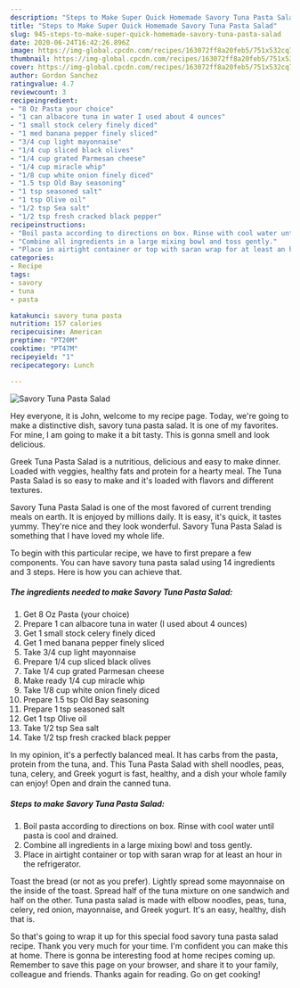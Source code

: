 ```yaml
---
description: "Steps to Make Super Quick Homemade Savory Tuna Pasta Salad"
title: "Steps to Make Super Quick Homemade Savory Tuna Pasta Salad"
slug: 945-steps-to-make-super-quick-homemade-savory-tuna-pasta-salad
date: 2020-06-24T16:42:26.896Z
image: https://img-global.cpcdn.com/recipes/163072ff8a20feb5/751x532cq70/savory-tuna-pasta-salad-recipe-main-photo.jpg
thumbnail: https://img-global.cpcdn.com/recipes/163072ff8a20feb5/751x532cq70/savory-tuna-pasta-salad-recipe-main-photo.jpg
cover: https://img-global.cpcdn.com/recipes/163072ff8a20feb5/751x532cq70/savory-tuna-pasta-salad-recipe-main-photo.jpg
author: Gordon Sanchez
ratingvalue: 4.7
reviewcount: 3
recipeingredient:
- "8 Oz Pasta your choice"
- "1 can albacore tuna in water I used about 4 ounces"
- "1 small stock celery finely diced"
- "1 med banana pepper finely sliced"
- "3/4 cup light mayonnaise"
- "1/4 cup sliced black olives"
- "1/4 cup grated Parmesan cheese"
- "1/4 cup miracle whip"
- "1/8 cup white onion finely diced"
- "1.5 tsp Old Bay seasoning"
- "1 tsp seasoned salt"
- "1 tsp Olive oil"
- "1/2 tsp Sea salt"
- "1/2 tsp fresh cracked black pepper"
recipeinstructions:
- "Boil pasta according to directions on box. Rinse with cool water until pasta is cool and drained."
- "Combine all ingredients in a large mixing bowl and toss gently."
- "Place in airtight container or top with saran wrap for at least an hour in the refrigerator."
categories:
- Recipe
tags:
- savory
- tuna
- pasta

katakunci: savory tuna pasta 
nutrition: 157 calories
recipecuisine: American
preptime: "PT20M"
cooktime: "PT47M"
recipeyield: "1"
recipecategory: Lunch

---
```



![Savory Tuna Pasta Salad](https://img-global.cpcdn.com/recipes/163072ff8a20feb5/751x532cq70/savory-tuna-pasta-salad-recipe-main-photo.jpg)

Hey everyone, it is John, welcome to my recipe page. Today, we're going to make a distinctive dish, savory tuna pasta salad. It is one of my favorites. For mine, I am going to make it a bit tasty. This is gonna smell and look delicious.

Greek Tuna Pasta Salad is a nutritious, delicious and easy to make dinner. Loaded with veggies, healthy fats and protein for a hearty meal. The Tuna Pasta Salad is so easy to make and it&#39;s loaded with flavors and different textures.

Savory Tuna Pasta Salad is one of the most favored of current trending meals on earth. It is enjoyed by millions daily. It is easy, it's quick, it tastes yummy. They're nice and they look wonderful. Savory Tuna Pasta Salad is something that I have loved my whole life.


To begin with this particular recipe, we have to first prepare a few components. You can have savory tuna pasta salad using 14 ingredients and 3 steps. Here is how you can achieve that.

<!--inarticleads1-->

##### The ingredients needed to make Savory Tuna Pasta Salad:

1. Get 8 Oz Pasta (your choice)
1. Prepare 1 can albacore tuna in water (I used about 4 ounces)
1. Get 1 small stock celery finely diced
1. Get 1 med banana pepper finely sliced
1. Take 3/4 cup light mayonnaise
1. Prepare 1/4 cup sliced black olives
1. Take 1/4 cup grated Parmesan cheese
1. Make ready 1/4 cup miracle whip
1. Take 1/8 cup white onion finely diced
1. Prepare 1.5 tsp Old Bay seasoning
1. Prepare 1 tsp seasoned salt
1. Get 1 tsp Olive oil
1. Take 1/2 tsp Sea salt
1. Take 1/2 tsp fresh cracked black pepper


In my opinion, it&#39;s a perfectly balanced meal. It has carbs from the pasta, protein from the tuna, and. This Tuna Pasta Salad with shell noodles, peas, tuna, celery, and Greek yogurt is fast, healthy, and a dish your whole family can enjoy! Open and drain the canned tuna. 

<!--inarticleads2-->

##### Steps to make Savory Tuna Pasta Salad:

1. Boil pasta according to directions on box. Rinse with cool water until pasta is cool and drained.
1. Combine all ingredients in a large mixing bowl and toss gently.
1. Place in airtight container or top with saran wrap for at least an hour in the refrigerator.


Toast the bread (or not as you prefer). Lightly spread some mayonnaise on the inside of the toast. Spread half of the tuna mixture on one sandwich and half on the other. Tuna pasta salad is made with elbow noodles, peas, tuna, celery, red onion, mayonnaise, and Greek yogurt. It&#39;s an easy, healthy, dish that is. 

So that's going to wrap it up for this special food savory tuna pasta salad recipe. Thank you very much for your time. I'm confident you can make this at home. There is gonna be interesting food at home recipes coming up. Remember to save this page on your browser, and share it to your family, colleague and friends. Thanks again for reading. Go on get cooking!
